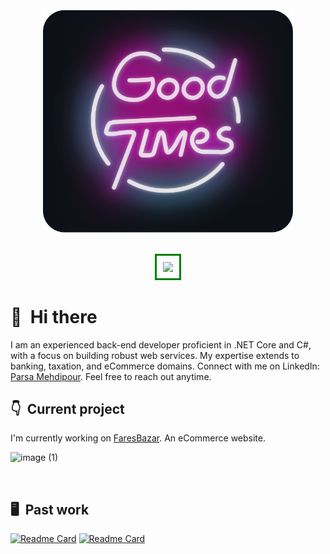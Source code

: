 <div align="center">
	<br>
		<img src="good-times.svg" width="400px">
	<br>
</div>
</br>
<div>
<p align="center">
<picture>
<source 
  srcset="https://github-readme-stats.vercel.app/api?username=ParsaMehdipour&show_icons=true&theme=radical"
  media="(prefers-color-scheme: dark)"
/>
<img style="margin:auto; width:50%; border:3px solid green; padding:10px;" src="https://github-readme-stats.vercel.app/api?username=ParsaMehdipour&show_icons=true" />
</picture>
<!-- <img style="width:35%;" src="https://github-readme-stats.vercel.app/api/top-langs/?username=ParsaMehdipour&hide=scss,less,svelte,css,html,php,dockerfile,batchfile,javascript,ruby,shell,typescript&langs_count=2" /> -->
</p>
</div>

<p align="center">

</p>

# 👋 &nbsp;Hi there

I am an experienced back-end developer proficient in .NET Core and C#, with a focus on building robust web services. My expertise extends to banking, taxation, and eCommerce domains. Connect with me on LinkedIn:   [Parsa Mehdipour](http://www.linkedin.com/in/parsa-mehdipour-7b40861b5). Feel free to reach out anytime.
&nbsp;


## 👇 &nbsp;Current project

I'm currently working on [FaresBazar](https://faresbazar.com/). An eCommerce website.

![image (1)](https://github.com/ParsaMehdipour/ParsaMehdipour/assets/75223567/0d2d9d89-e8fd-40bb-ba49-58f5ba25bf1d)


&nbsp;

## 🖥 &nbsp;Past work

[![Readme Card](https://github-readme-stats.vercel.app/api/pin/?username=ParsaMehdipour&repo=Digital-Cinema)](https://github.com/ParsaMehdipour/Digital-Cinema)&nbsp;[![Readme Card](https://github-readme-stats.vercel.app/api/pin/?username=ParsaMehdipour&repo=Intro-To-Rules-Engine-Design-Pattern)](https://github.com/ParsaMehdipour/Intro-To-Rules-Engine-Design-Pattern) &nbsp;
&nbsp;
